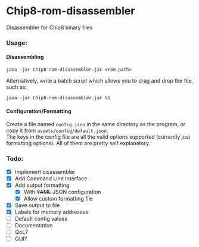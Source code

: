 # Chip8-rom-disassembler
Disassembler for Chip8 binary files  

### Usage:
#### Disassembling
    java -jar Chip8-rom-disassembler.jar <rom-path>

Alternatively, write a batch script which allows you to drag and drop the file, such as:

    java -jar Chip8-rom-disassembler.jar %1
    
#### Configuration/Formatting
Create a file named `config.json` in the same directory as the program, or copy it from `assets/config/default.json`.  
The keys in the config file are all the valid options supported (currently just formatting options). All of them are pretty self explanatory.

### Todo:
  - [x] Implement disassembler
  - [x] Add Command Line Interface
  - [x] Add output formatting
    - [x] With ~~YAML~~ JSON configuration
    - [x] Allow custom formatting file
  - [x] Save output to file
  - [x] Labels for memory addresses
  - [ ] Default config values
  - [ ] Documentation
  - [ ] QoL?
  - [ ] GUI?
